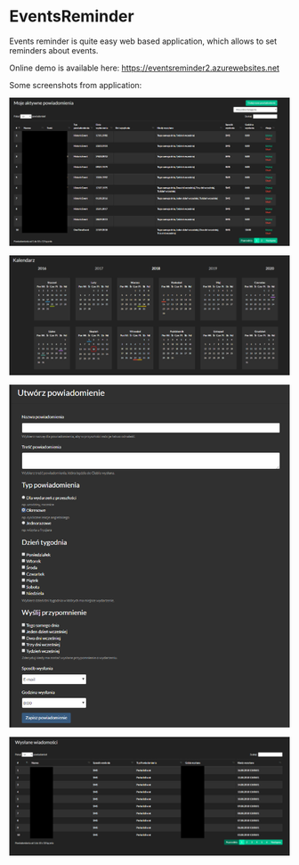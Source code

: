 # EventsReminder

Events reminder is quite easy web based application, which allows to set reminders about events. 

Online demo is available here: https://eventsreminder2.azurewebsites.net

 Some screenshots from application:
 
![Alt text](screenshots/ActiveNotifications.png "List of active notifications")

![Alt text](screenshots/Calendar.PNG "Calendar to see notification in convenient way")

![Alt text](screenshots/CreateNotification.PNG "Notification creation form")

![Alt text](screenshots/MessageHistory.png "Message history")
